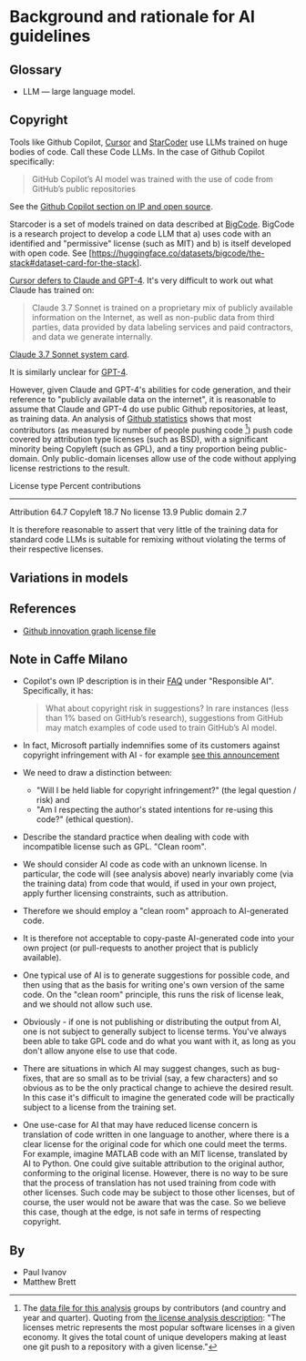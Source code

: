 # Background and rationale for AI guidelines

## Glossary

* LLM — large language model.

## Copyright

Tools like Github Copilot, [Cursor](https://www.cursor.com) and
[StarCoder](https://huggingface.co/blog/starcoder) use LLMs trained on huge
bodies of code. Call these Code LLMs.  In the case of Github Copilot
specifically:

> GitHub Copilot’s AI model was trained with the use of code from GitHub’s
public repositories

See the [Github Copilot section on IP and open
source](https://copilot.github.trust.page/faq#ip-and-open-source).

Starcoder is a set of models trained on data described at
[BigCode](https://www.bigcode-project.org).  BigCode is a research project to
develop a code LLM that a) uses code with an identified and "permissive"
license (such as MIT) and b) is itself developed with open code.  See
[https://huggingface.co/datasets/bigcode/the-stack#dataset-card-for-the-stack].

[Cursor defers to Claude and
GPT-4](https://forum.cursor.com/t/important-does-cursor-generate-copyrighted-code/74447).
It's very difficult to work out what Claude has trained on:

> Claude 3.7 Sonnet is trained on a proprietary mix of publicly available
information on the Internet, as well as non-public data from third parties,
data provided by data labeling services and paid contractors, and data we
generate internally.

[Claude 3.7 Sonnet system
card](https://assets.anthropic.com/m/785e231869ea8b3b/original/claude-3-7-sonnet-system-card.pdf).

It is similarly unclear for [GPT-4](https://arxiv.org/abs/2303.08774).

However, given Claude and GPT-4's abilities for code generation, and their
reference to "publicly available data on the internet", it is reasonable to
assume that Claude and GPT-4 do use public Github repositories, at least, as
training data.  An analysis of [Github
statistics](https://github.blog/news-insights/policy-news-and-insights/racing-into-2025-with-new-github-innovation-graph-data)
shows that most contributors (as measured by number of people pushing code [^on-pushes])
push code covered by attribution type licenses (such as BSD), with
a significant minority being Copyleft (such as GPL), and a tiny proportion
being public-domain.  Only public-domain licenses allow use of the code without
applying license restrictions to the result.

[^on-pushes]: The [data file for this
  analysis](https://github.com/github/innovationgraph/blob/main/data/licenses.csv)
  groups by contributors (and country and year and quarter).  Quoting from [the
  license analysis
  description](https://innovationgraph.github.com/global-metrics/licenses):
  "The licenses metric represents the most popular software licenses in a given
  economy. It gives the total count of unique developers making at least one
  git push to a repository with a given license."

License type     Percent contributions
------------     ---------------------
Attribution      64.7
Copyleft         18.7
No license       13.9
Public domain     2.7

It is therefore reasonable to assert that very little of the training data for
standard code LLMs is suitable for remixing without violating the terms of
their respective licenses.

## Variations in models


## References

* [Github innovation graph license file](https://github.com/github/innovationgraph/blob/3c4fee675980239ea5b17e1329f9945eab4202e4/data/licenses.csv)

## Note in Caffe Milano

* Copilot's own IP description is in their [FAQ](https://github.com/features/copilot#faq) under "Responsible AI".   Specifically, it has:

  > What about copyright risk in suggestions? In rare instances (less than 1%
  based on GitHub’s research), suggestions from GitHub may match examples of
  code used to train GitHub’s AI model.

* In fact, Microsoft partially indemnifies some of its customers against
  copyright infringement with AI - for example [see this
  announcement](https://blogs.microsoft.com/on-the-issues/2023/09/07/copilot-copyright-commitment-ai-legal-concerns)

* We need to draw a distinction between:

  * "Will I be held liable for copyright infringement?" (the legal question
    / risk) and
  * "Am I respecting the author's stated intentions for re-using this code?"
    (ethical question).

* Describe the standard practice when dealing with code with incompatible
  license such as GPL.  "Clean room".
* We should consider AI code as code with an unknown license.  In particular,
  the code will (see analysis above) nearly invariably come (via the training
  data) from code that would, if used in your own project, apply further
  licensing constraints, such as attribution.
* Therefore we should employ a "clean room" approach to AI-generated code.
* It is therefore not acceptable to copy-paste AI-generated code into your own
  project (or pull-requests to another project that is publicly available).
* One typical use of AI is to generate suggestions for possible code, and then
  using that as the basis for writing one's own version of the same code.  On
  the "clean room" principle, this runs the risk of license leak, and we should
  not allow such use.
* Obviously - if one is not publishing or distributing the output from AI, one
  is not subject to generally subject to license terms.  You've always been
  able to take GPL code and do what you want with it, as long as you don't
  allow anyone else to use that code.
* There are situations in which AI may suggest changes, such as bug-fixes, that
  are so small as to be trivial (say, a few characters) and so obvious as to be
  the only practical change to achieve the desired result.  In this case it's
  difficult to imagine the generated code will be practically subject to
  a license from the training set.
* One use-case for AI that may have reduced license concern is translation of
  code written in one language to another, where there is a clear license for
  the original code for which one could meet the terms.  For example, imagine
  MATLAB code with an MIT license, translated by AI to Python.  One could give
  suitable attribution to the original author, conforming to the original
  license.  However, there is no way to be sure that the process of translation
  has not used training from code with other licenses.  Such code may be
  subject to those other licenses, but of course, the user would not be aware
  that was the case.  So we believe this case, though at the edge, is not safe
  in terms of respecting copyright.

## By

* Paul Ivanov
* Matthew Brett
